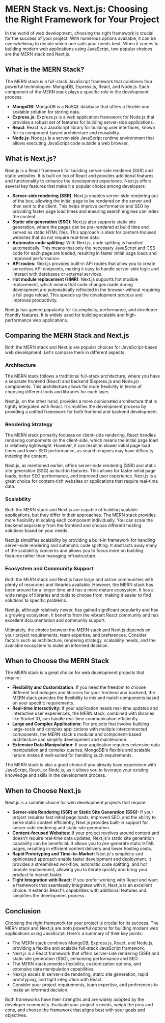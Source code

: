 <h1>MERN Stack vs. Next.js: Choosing the Right Framework for Your Project</h1>

<p>In the world of web development, choosing the right framework is crucial for the success of your project. With numerous options available, it can be overwhelming to decide which one suits your needs best. When it comes to building modern web applications using JavaScript, two popular choices are the MERN stack and Next.js.</p>

<h2>What is the MERN Stack?</h2>

<p>The MERN stack is a full-stack JavaScript framework that combines four powerful technologies: MongoDB, Express.js, React, and Node.js. Each component of the MERN stack plays a specific role in the development process:</p>

<ul>
  <li><strong>MongoDB</strong>: MongoDB is a NoSQL database that offers a flexible and scalable solution for storing data.</li>
  <li><strong>Express.js</strong>: Express.js is a web application framework for Node.js that provides a robust set of features for building server-side applications.</li>
  <li><strong>React</strong>: React is a JavaScript library for building user interfaces, known for its component-based architecture and reusability.</li>
  <li><strong>Node.js</strong>: Node.js is a server-side JavaScript runtime environment that allows executing JavaScript code outside a web browser.</li>
</ul>

<h2>What is Next.js?</h2>

<p>Next.js is a React framework for building server-side rendered (SSR) and static websites. It is built on top of React and provides additional features and functionality to enhance the development experience. Next.js offers several key features that make it a popular choice among developers:</p>

<ul>
  <li><strong>Server-side rendering (SSR)</strong>: Next.js enables server-side rendering out of the box, allowing the initial page to be rendered on the server and then sent to the client. This helps improve performance and SEO by providing faster page load times and ensuring search engines can index the content.</li>
  <li><strong>Static site generation (SSG)</strong>: Next.js also supports static site generation, where the pages can be pre-rendered at build time and served as static HTML files. This approach is ideal for content-focused websites that do not require real-time data.</li>
  <li><strong>Automatic code splitting</strong>: With Next.js, code splitting is handled automatically. This means that only the necessary JavaScript and CSS code for each page are loaded, resulting in faster initial page loads and improved performance.</li>
  <li><strong>API routes</strong>: Next.js provides built-in API routes that allow you to create serverless API endpoints, making it easy to handle server-side logic and interact with databases or external services.</li>
  <li><strong>Hot module replacement (HMR)</strong>: Next.js supports hot module replacement, which means that code changes made during development are automatically reflected in the browser without requiring a full page reload. This speeds up the development process and improves productivity.</li>
</ul>

<p>Next.js has gained popularity for its simplicity, performance, and developer-friendly features. It is widely used for building scalable and high-performance web applications.</p>

<h2>Comparing the MERN Stack and Next.js</h2>

<p>Both the MERN stack and Next.js are popular choices for JavaScript-based web development. Let's compare them in different aspects:</p>

<h3>Architecture</h3>

<p>The MERN stack follows a traditional full-stack architecture, where you have a separate frontend (React) and backend (Express.js and Node.js) components. This architecture allows for more flexibility in terms of choosing different tools and libraries for each layer.</p>

<p>Next.js, on the other hand, provides a more opinionated architecture that is tightly integrated with React. It simplifies the development process by providing a unified framework for both frontend and backend development.</p>

<h3>Rendering Strategy</h3>

<p>The MERN stack primarily focuses on client-side rendering. React handles rendering components on the client-side, which means the initial page load is relatively lightweight. However, it can result in slower initial page load times and lower SEO performance, as search engines may have difficulty indexing the content.</p>

<p>Next.js, as mentioned earlier, offers server-side rendering (SSR) and static site generation (SSG) as built-in features. This allows for faster initial page loads, better SEO performance, and improved user experience. Next.js is a great choice for content-rich websites or applications that require real-time data.</p>

<h3>Scalability</h3>

<p>Both the MERN stack and Next.js are capable of building scalable applications, but they differ in their approaches. The MERN stack provides more flexibility in scaling each component individually. You can scale the backend separately from the frontend and choose different hosting solutions based on your needs.</p>

<p>Next.js simplifies scalability by providing a built-in framework for handling server-side rendering and automatic code splitting. It abstracts away many of the scalability concerns and allows you to focus more on building features rather than managing infrastructure.</p>

<h3>Ecosystem and Community Support</h3>

<p>Both the MERN stack and Next.js have large and active communities with plenty of resources and libraries available. However, the MERN stack has been around for a longer time and has a more mature ecosystem. It has a wide range of libraries and tools to choose from, making it easier to find solutions to specific problems.</p>

<p>Next.js, although relatively newer, has gained significant popularity and has a growing ecosystem. It benefits from the vibrant React community and has excellent documentation and community support.</p>

<p>Ultimately, the choice between the MERN stack and Next.js depends on your project requirements, team expertise, and preferences. Consider factors such as architecture, rendering strategy, scalability needs, and the available ecosystem to make an informed decision.</p>

<h2>When to Choose the MERN Stack</h2>

<p>The MERN stack is a great choice for web development projects that require:</p>

<ul>
  <li><strong>Flexibility and Customization:</strong> If you need the freedom to choose different technologies and libraries for your frontend and backend, the MERN stack provides the flexibility to mix and match components based on your specific requirements.</li>
  <li><strong>Real-time Interactivity:</strong> If your application needs real-time updates and interactive user experiences, the MERN stack, combined with libraries like Socket.IO, can handle real-time communication efficiently.</li>
  <li><strong>Large and Complex Applications:</strong> For projects that involve building large-scale and complex applications with multiple interconnected components, the MERN stack's modular and component-based architecture can simplify development and maintenance.</li>
  <li><strong>Extensive Data Manipulation:</strong> If your application requires extensive data manipulation and complex queries, MongoDB's flexible and scalable nature makes it well-suited for handling such requirements.</li>
</ul>

<p>The MERN stack is also a good choice if you already have experience with JavaScript, React, or Node.js, as it allows you to leverage your existing knowledge and skills in the development process.</p>

<h2>When to Choose Next.js</h2>

<p>Next.js is a suitable choice for web development projects that require:</p>

<ul>
  <li><strong>Server-side Rendering (SSR) or Static Site Generation (SSG):</strong> If your project requires fast initial page loads, improved SEO, and the ability to serve static content efficiently, Next.js provides built-in support for server-side rendering and static site generation.</li>
  <li><strong>Content-focused Websites:</strong> If your project revolves around content and doesn't require real-time data updates, Next.js's static site generation capability can be beneficial. It allows you to pre-generate static HTML pages, resulting in efficient content delivery and lower hosting costs.</li>
  <li><strong>Rapid Prototyping and Time-to-Market:</strong> Next.js's simplicity and opinionated approach enable faster development and deployment. It provides a streamlined workflow, automatic code splitting, and hot module replacement, allowing you to iterate quickly and bring your product to market faster.</li>
  <li><strong>Tight Integration with React:</strong> If you prefer working with React and want a framework that seamlessly integrates with it, Next.js is an excellent choice. It extends React's capabilities with additional features and simplifies the development process.</li>
</ul>

<h2>Conclusion</h2>

<p>Choosing the right framework for your project is crucial for its success. The MERN stack and Next.js are both powerful options for building modern web applications using JavaScript. Here's a summary of their key points:</p>

<ul>
  <li>The MERN stack combines MongoDB, Express.js, React, and Node.js, providing a flexible and scalable full-stack JavaScript framework.</li>
  <li>Next.js is a React framework that offers server-side rendering (SSR) and static site generation (SSG), enhancing performance and SEO.</li>
  <li>The MERN stack provides flexibility, customization options, and extensive data manipulation capabilities.</li>
  <li>Next.js excels in server-side rendering, static site generation, rapid prototyping, and tight integration with React.</li>
  <li>Consider your project requirements, team expertise, and preferences to make an informed decision.</li>
</ul>

<p>Both frameworks have their strengths and are widely adopted by the developer community. Evaluate your project's needs, weigh the pros and cons, and choose the framework that aligns best with your goals and objectives.</p>
